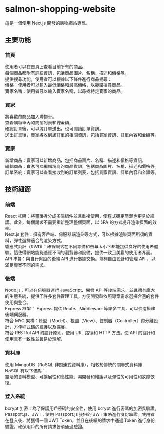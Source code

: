 # salmon-shopping-website

這是一個使用 Next.js 開發的購物網站專案。

## 主要功能

### 首頁

使用者可以在首頁上查看目前所有的商品。  
每個商品都附有詳細資訊，包括商品圖片、名稱、描述和價格等。  
提供搜尋功能，使用者可以根據以下條件進行商品搜尋：  
價格：使用者可以輸入最低價格和最高價格，以範圍搜尋商品。  
賣家名稱：使用者可以輸入賣家名稱，以尋找特定賣家的商品。

### 買家

將喜歡的商品加入購物車。  
查看購物車內的商品列表和總金額。  
確認訂單後，可以將訂單送出，也可閱讀訂單資訊。  
送出訂單後，賣家將收到該訂單的相關資訊，包括買家資訊、訂單內容和金額等。

### 賣家

新增商品：賣家可以新增商品，包括商品圖片、名稱、描述和價格等資訊。  
編輯商品：賣家可以編輯現有的商品資訊，包括商品圖片、名稱、描述和價格等。  
訂單系統：賣家可以查看接收到的訂單列表，包括買家資訊、訂單內容和金額等。

## 技術細節

### 前端

React 框架：將畫面拆分成多個組件並且重複使用，使程式碼更簡潔也更易於維護。此外，每個請求不需要重新整理整個頁面，以 SPA 的方式提升渲染頁面的效率。  
Next.js 套件：擁有客戶端、伺服器端渲染等方式，可以根據渲染頁面所須的資料，彈性選擇適合的渲染方式。  
響應式設計（RWD）：確保網站在不同設備和螢幕大小下都能提供良好的使用者體驗。這使得網站能夠適應不同的瀏覽器和設備，提供一致且美觀的使用者界面。  
API 串接：與自行架設的後端 API 進行數據交換。能夠自由設計和管理 API ，以滿足專案不同的需求。

### 後端

Node.js：可以在伺服器運行 JavaScript、開發 API 等後端需求，並且擁有龐大的生態系統，提供了許多套件管理工具，方便開發時依照專案需求選擇合適的套件使用與整合。  
Express 框架： Express 提供 Route、Middleware 等諸多工具，可以快速搭建後端伺服器。  
符合 MVC 架構：模型（Model）、視圖（View）、控制器（Controller）的分離設計，方便程式碼的維護以及擴展。  
符合 RESTful API 的設計原則，使用 URL 路徑和 HTTP 方法。使 API 的設計和使用具有一致性並且易於理解，

### 資料庫

使用 MongoDB（NoSQL 非關連式資料庫），相較於傳統的關聯式資料庫，NoSQL 有以下優點：  
靈活的資料模型、可擴展性和高性能、易開發和維護以及彈性的可用性和故障恢復。

### 登入系統

bcrypt 加密：為了保護用戶密碼的安全性，使用 bcrypt 進行密碼的加密與驗證。  
Passport.js、JWT：使用 Passport.js 提供的 JWT 策略進行身份驗證。使用者在登入後，將獲得一個 JWT Token，並且在後續的請求中通過 Token 進行身份驗證，確保用戶的所有請求皆須通過驗證。
